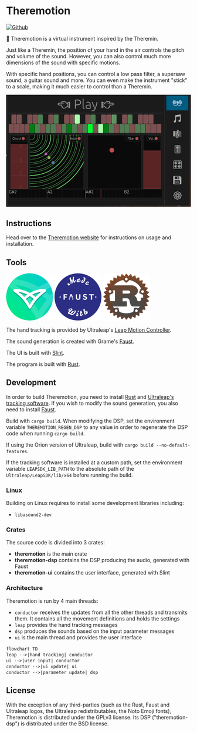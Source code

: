 # Theremotion

[![Github](https://img.shields.io/badge/github-plule%2Ftheremotion-8da0cb?style=flat-square)](https://github.com/plule/leaprs)

👐 Theremotion is a virtual instrument inspired by the Theremin.

Just like a Theremin, the position of your hand in the air controls the pitch
and volume of the sound. However, you can also control much more dimensions of
the sound with specific motions.

With specific hand positions, you can control a low pass filter, a supersaw
sound, a guitar sound and more. You can even make the instrument "stick" to a
scale, making it much easier to control than a Theremin.

![Screenshot](./site/doc/capture.png)

## Instructions

Head over to the [Theremotion website](https://plule.github.io/theremotion/) for
instructions on usage and installation.

## Tools

[![Leap Motion Controller](site/doc/ultraleap.png)](https://www.ultraleap.com/product/leap-motion-controller/) [![Faust](site/doc/faust.png)]((https://faust.grame.fr/)) [![Rust](site/doc/rust.png)](https://www.rust-lang.org)

The hand tracking is provided by Ultraleap's [Leap Motion Controller](https://www.ultraleap.com/product/leap-motion-controller/).

The sound generation is created with Grame's [Faust](https://faust.grame.fr/).

The UI is built with [Slint](https://slint.dev).

The program is built with [Rust](https://www.rust-lang.org).

## Development

In order to build Theremotion, you need to install
[Rust](https://www.rust-lang.org) and [Ultraleap's tracking
software](https://developer.leapmotion.com/tracking-software-download). If you
wish to modify the sound generation, you also need to install
[Faust](https://faust.grame.fr/).

Build with `cargo build`. When modifying the DSP, set the environment variable
`THEREMOTION_REGEN_DSP` to any value in order to regenerate the DSP code when
running `cargo build`.

If using the Orion version of Ultraleap, build with `cargo build
--no-default-features`.

If the tracking software is installed at a custom path, set the environment
variable `LEAPSDK_LIB_PATH` to the absolute path of the
`Ultraleap/LeapSDK/lib/x64` before running the build.

### Linux

Building on Linux requires to install some development libraries including:

- `libasound2-dev`

### Crates

The source code is divided into 3 crates:

- **theremotion** is the main crate
- **theremotion-dsp** contains the DSP producing the audio, generated with Faust
- **theremotion-ui** contains the user interface, generated with Slint

### Architecture

Theremotion is run by 4 main threads:

- `conductor` receives the updates from all the other threads and transmits
  them. It contains all the movement definitions and holds the settings
- `leap` provides the hand tracking messages
- `dsp` produces the sounds based on the input parameter messages
- `ui` is the main thread and provides the user interface

```mermaid
flowchart TD
leap -->|hand tracking| conductor
ui -->|user input| conductor
conductor -->|ui update| ui
conductor -->|parameter update| dsp
```

## License

With the exception of any third-parties (such as the Rust, Faust and Ultraleap
logos, the Ultraleap redistributables, the Noto Emoji fonts), Theremotion is
distributed under the GPLv3 license. Its DSP ("theremotion-dsp") is distributed
under the BSD license.
